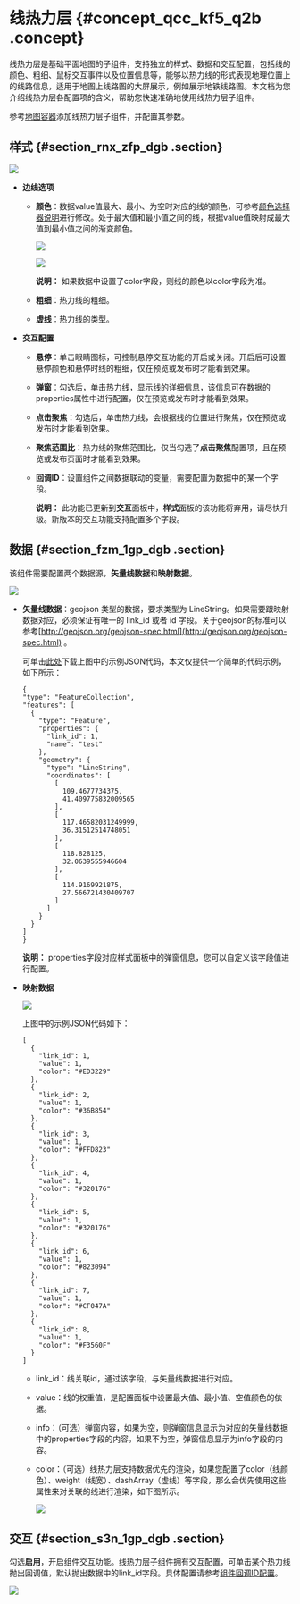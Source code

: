 # 线热力层 {#concept_qcc_kf5_q2b .concept}

线热力层是基础平面地图的子组件，支持独立的样式、数据和交互配置，包括线的颜色、粗细、鼠标交互事件以及位置信息等，能够以热力线的形式表现地理位置上的线路信息，适用于地图上线路图的大屏展示，例如展示地铁线路图。本文档为您介绍线热力层各配置项的含义，帮助您快速准确地使用线热力层子组件。

参考[地图容器](cn.zh-CN/用户指南/组件指南/基础平面地图组件/地图容器.md#)添加线热力层子组件，并配置其参数。

## 样式 {#section_rnx_zfp_dgb .section}

![](http://static-aliyun-doc.oss-cn-hangzhou.aliyuncs.com/assets/img/16576/155771943834368_zh-CN.png)

-   **边线选项** 
    -   **颜色**：数据value值最大、最小、为空时对应的线的颜色，可参考[颜色选择器说明](cn.zh-CN/用户指南/管理组件/设置组件样式/配置项说明.md#section_kdw_vj4_t2b)进行修改。处于最大值和最小值之间的线，根据value值映射成最大值到最小值之间的渐变颜色。

        ![](http://static-aliyun-doc.oss-cn-hangzhou.aliyuncs.com/assets/img/16576/155771943834369_zh-CN.png)

        ![](http://static-aliyun-doc.oss-cn-hangzhou.aliyuncs.com/assets/img/16576/155771943834370_zh-CN.png)

        **说明：** 如果数据中设置了color字段，则线的颜色以color字段为准。

    -   **粗细**：热力线的粗细。
    -   **虚线**：热力线的类型。
-   **交互配置** 
    -   **悬停**：单击眼睛图标，可控制悬停交互功能的开启或关闭。开启后可设置悬停颜色和悬停时线的粗细，仅在预览或发布时才能看到效果。
    -   **弹窗**：勾选后，单击热力线，显示线的详细信息，该信息可在数据的properties属性中进行配置，仅在预览或发布时才能看到效果。
    -   **点击聚焦**：勾选后，单击热力线，会根据线的位置进行聚焦，仅在预览或发布时才能看到效果。
    -   **聚焦范围比**：热力线的聚焦范围比，仅当勾选了**点击聚焦**配置项，且在预览或发布页面时才能看到效果。
    -   **回调ID**：设置组件之间数据联动的变量，需要配置为数据中的某一个字段。

        **说明：** 此功能已更新到**交互**面板中，**样式**面板的该功能将弃用，请尽快升级。新版本的交互功能支持配置多个字段。


## 数据 {#section_fzm_1gp_dgb .section}

该组件需要配置两个数据源，**矢量线数据**和**映射数据**。

![](http://static-aliyun-doc.oss-cn-hangzhou.aliyuncs.com/assets/img/16576/155771943834391_zh-CN.png)

-   **矢量线数据**：geojson 类型的数据，要求类型为 LineString。如果需要跟映射数据对应，必须保证有唯一的 link\_id 或者 id 字段。关于geojson的标准可以参考[http://geojson.org/geojson-spec.html](http://geojson.org/geojson-spec.html) 。

    可单击[此处](http://docs-aliyun.cn-hangzhou.oss.aliyun-inc.com/assets/attach/30366/cn_zh/1557124362793/Basicmap_LineHeat_layer_example.json)下载上图中的示例JSON代码，本文仅提供一个简单的代码示例，如下所示：

    ``` {#codeblock_1bh_79f_cql}
    {
    "type": "FeatureCollection",
    "features": [
      {
        "type": "Feature",
        "properties": {
          "link_id": 1,
          "name": "test"
        },
        "geometry": {
          "type": "LineString",
          "coordinates": [
            [
              109.4677734375,
              41.409775832009565
            ],
            [
              117.46582031249999,
              36.31512514748051
            ],
            [
              118.828125,
              32.0639555946604
            ],
            [
              114.9169921875,
              27.566721430409707
            ]
          ]
        }
      }
    ]
    }
    ```

    **说明：** properties字段对应样式面板中的弹窗信息，您可以自定义该字段值进行配置。

-   **映射数据**

    ![](http://static-aliyun-doc.oss-cn-hangzhou.aliyuncs.com/assets/img/16576/155771943834392_zh-CN.png)

    上图中的示例JSON代码如下：

    ``` {#codeblock_ef6_ad8_qk3}
    [
      {
        "link_id": 1,
        "value": 1,
        "color": "#ED3229"
      },
      {
        "link_id": 2,
        "value": 1,
        "color": "#36B854"
      },
      {
        "link_id": 3,
        "value": 1,
        "color": "#FFD823"
      },
      {
        "link_id": 4,
        "value": 1,
        "color": "#320176"
      },
      {
        "link_id": 5,
        "value": 1,
        "color": "#320176"
      },
      {
        "link_id": 6,
        "value": 1,
        "color": "#823094"
      },
      {
        "link_id": 7,
        "value": 1,
        "color": "#CF047A"
      },
      {
        "link_id": 8,
        "value": 1,
        "color": "#F3560F"
      }
    ]
    ```

    -   link\_id：线关联id，通过该字段，与矢量线数据进行对应。
    -   value：线的权重值，是配置面板中设置最大值、最小值、空值颜色的依据。
    -   info：（可选）弹窗内容，如果为空，则弹窗信息显示为对应的矢量线数据中的properties字段的内容。如果不为空，弹窗信息显示为info字段的内容。
    -   color：（可选）线热力层支持数据优先的渲染，如果您配置了color（线颜色）、weight（线宽）、dashArray（虚线）等字段，那么会优先使用这些属性来对关联的线进行渲染，如下图所示。

        ![](http://static-aliyun-doc.oss-cn-hangzhou.aliyuncs.com/assets/img/16576/155771943834393_zh-CN.png)


## 交互 {#section_s3n_1gp_dgb .section}

勾选**启用**，开启组件交互功能。线热力层子组件拥有交互配置，可单击某个热力线抛出回调值，默认抛出数据中的link\_id字段。具体配置请参考[组件回调ID配置](../../../../cn.zh-CN/最佳实践/配置数字翻牌器组件的回调ID.md#)。

![](http://static-aliyun-doc.oss-cn-hangzhou.aliyuncs.com/assets/img/16576/155771943834394_zh-CN.png)

